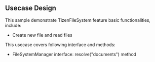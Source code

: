 ## Usecase Design

This sample demonstrate TizenFileSystem feature basic functionalities, include:

* Create new file and read files

This usecase covers following interface and methods:

* FileSystemManager interface: resolve("documents") method
